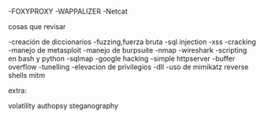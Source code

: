 

-FOXYPROXY
-WAPPALIZER
-Netcat


cosas que revisar


-creación de diccionarios
-fuzzing,fuerza bruta
-sql injection
-xss
-cracking
-manejo de metasploit
-manejo de burpsuite
-nmap
-wireshark
-scripting en bash y python
-sqlmap
-google hacking
-simple httpserver
-buffer overflow
-tunelling
-elevacion de privilegios
-dll
-uso de mimikatz
reverse shells
mitm



extra:

volatility
authopsy
steganography

